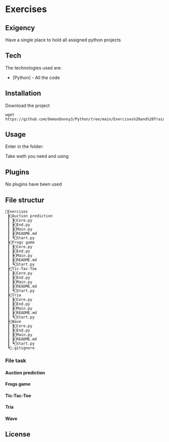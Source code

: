 # Exercises
## Exigency
Have a single place to hold all assigned python projects

## Tech
The technologies used are:

- [Python] - All the code

## Installation
Download the project

```
wget https://github.com/DemonDonny3/Python/tree/main/Exercises%20and%20Training/Exercises
```

## Usage
Enter in the folder:

Take wath you need and using

## Plugins
No plugins have been used

## File structur
```
📂Exercises
 ┣📂Auction prediction
 ┃ ┣📜Core.py
 ┃ ┣📜End.py
 ┃ ┣📜Main.py
 ┃ ┣📜README.md
 ┃ ┗📜Start.py
 ┣📂Frogs game
 ┃ ┣📜Core.py
 ┃ ┣📜End.py
 ┃ ┣📜Main.py
 ┃ ┣📜README.md
 ┃ ┗📜Start.py
 ┣📂Tic-Tac-Toe
 ┃ ┣📜Core.py
 ┃ ┣📜End.py
 ┃ ┣📜Main.py
 ┃ ┣📜README.md
 ┃ ┗📜Start.py
 ┣📂Tria
 ┃ ┣📜Core.py
 ┃ ┣📜End.py
 ┃ ┣📜Main.py
 ┃ ┣📜README.md
 ┃ ┗📜Start.py
 ┣📂Wave
 ┃ ┣📜Core.py
 ┃ ┣📜End.py
 ┃ ┣📜Main.py
 ┃ ┣📜README.md
 ┃ ┗📜Start.py
 ┗📜.gitignore
```

### File task
#### Auction prediction


#### Frogs game


#### Tic-Tac-Toe


#### Tria


#### Wave


## License